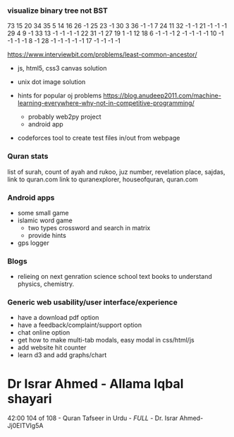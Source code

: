 ### visualize binary tree not BST

73 15 20 34 35 5 14 16 26 -1 25 23 -1 30 3 36 -1 -1 7 24 11 32 -1 -1 21 -1 -1 -1 29 4 9 -1 33 13 -1 -1 -1 -1 22 31 -1 27 19 1 -1 12 18 6 -1 -1 -1 2 -1 -1 -1 -1 10 -1 -1 -1 -1 8 -1 28 -1 -1 -1 -1 -1 17 -1 -1 -1 -1  

https://www.interviewbit.com/problems/least-common-ancestor/ 

  - js, html5, css3 canvas solution
  - unix dot image solution

- hints for popular oj problems  https://blog.anudeep2011.com/machine-learning-everywhere-why-not-in-competitive-programming/
  - probably web2py project
  - android app

- codeforces tool to create test files in/out from webpage

### Quran stats
  list of surah, count of ayah and rukoo, juz number, revelation place, sajdas, link to quran.com
  link to quranexplorer, houseofquran, quran.com

### Android apps
- some small game
- islamic word game 
  - two types crossword and search in matrix
  - provide hints
- gps logger
  
### Blogs
 - relieing on next genration science school text books to understand physics, chemistry.
  
### Generic web usability/user interface/experience 
- have a download pdf option
- have a feedback/complaint/support option
- chat online option
- get how to make multi-tab modals, easy modal in css/html/js
- add website hit counter
- learn d3 and add graphs/chart



# Dr Israr Ahmed - Allama Iqbal shayari  
42:00 104 of 108 - Quran Tafseer in Urdu - _FULL_ - Dr. Israr Ahmed-Jj0EITVIg5A
